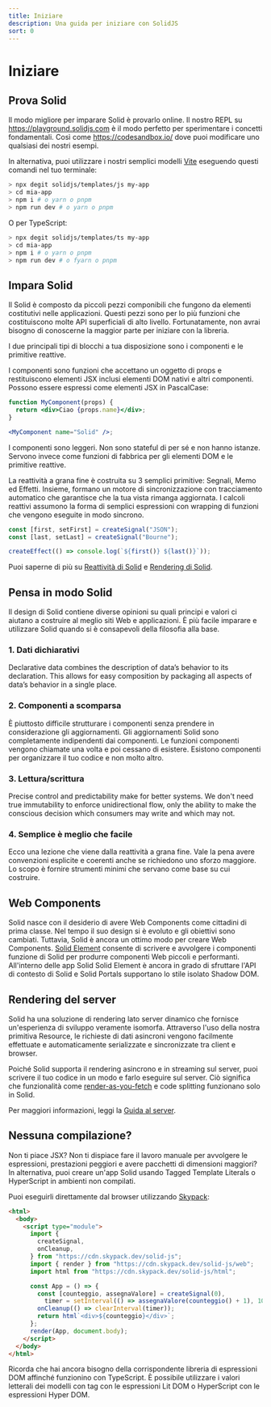 ```yaml
---
title: Iniziare
description: Una guida per iniziare con SolidJS
sort: 0
---
```


# Iniziare

## Prova Solid

Il modo migliore per imparare Solid è provarlo online. Il nostro REPL su https://playground.solidjs.com è il modo perfetto per sperimentare i concetti fondamentali. Così come https://codesandbox.io/ dove puoi modificare uno qualsiasi dei nostri esempi.

In alternativa, puoi utilizzare i nostri semplici modelli [Vite](https://vitejs.dev/) eseguendo questi comandi nel tuo terminale:

```sh
> npx degit solidjs/templates/js my-app
> cd mia-app
> npm i # o yarn o pnpm
> npm run dev # o yarn o pnpm
```

O per TypeScript:

```sh
> npx degit solidjs/templates/ts my-app
> cd mia-app
> npm i # o yarn o pnpm
> npm run dev # o fyarn o pnpm
```

## Impara Solid

Il Solid è composto da piccoli pezzi componibili che fungono da elementi costitutivi nelle applicazioni. Questi pezzi sono per lo più funzioni che costituiscono molte API superficiali di alto livello. Fortunatamente, non avrai bisogno di conoscerne la maggior parte per iniziare con la libreria.

I due principali tipi di blocchi a tua disposizione sono i componenti e le primitive reattive.

I componenti sono funzioni che accettano un oggetto di props e restituiscono elementi JSX inclusi elementi DOM nativi e altri componenti. Possono essere espressi come elementi JSX in PascalCase:

```jsx
function MyComponent(props) {
  return <div>Ciao {props.name}</div>;
}

<MyComponent name="Solid" />;
```

I componenti sono leggeri. Non sono stateful di per sé e non hanno istanze. Servono invece come funzioni di fabbrica per gli elementi DOM e le primitive reattive.

La reattività a grana fine è costruita su 3 semplici primitive: Segnali, Memo ed Effetti. Insieme, formano un motore di sincronizzazione con tracciamento automatico che garantisce che la tua vista rimanga aggiornata. I calcoli reattivi assumono la forma di semplici espressioni con wrapping di funzioni che vengono eseguite in modo sincrono.

```js
const [first, setFirst] = createSignal("JSON");
const [last, setLast] = createSignal("Bourne");

createEffect(() => console.log(`${first()} ${last()}`));
```

Puoi saperne di più su [Reattività di Solid](#reattività) e [Rendering di Solid](#rendering).

## Pensa in modo Solid

Il design di Solid contiene diverse opinioni su quali principi e valori ci aiutano a costruire al meglio siti Web e applicazioni. È più facile imparare e utilizzare Solid quando si è consapevoli della filosofia alla base.

### 1. Dati dichiarativi

Declarative data combines the description of data’s behavior to its declaration. This allows for easy composition by packaging all aspects of data’s behavior in a single place.

### 2. Componenti a scomparsa

È piuttosto difficile strutturare i componenti senza prendere in considerazione gli aggiornamenti. Gli aggiornamenti Solid sono completamente indipendenti dai componenti. Le funzioni componenti vengono chiamate una volta e poi cessano di esistere. Esistono componenti per organizzare il tuo codice e non molto altro.

### 3. Lettura/scrittura

Precise control and predictability make for better systems. We don't need true immutability to enforce unidirectional flow, only the ability to make the conscious decision which consumers may write and which may not.

### 4. Semplice è meglio che facile

Ecco una lezione che viene dalla reattività a grana fine. Vale la pena avere convenzioni esplicite e coerenti anche se richiedono uno sforzo maggiore. Lo scopo è fornire strumenti minimi che servano come base su cui costruire.

## Web Components

Solid nasce con il desiderio di avere Web Components come cittadini di prima classe. Nel tempo il suo design si è evoluto e gli obiettivi sono cambiati. Tuttavia, Solid è ancora un ottimo modo per creare Web Components. [Solid Element](https://github.com/solidjs/solid/tree/main/packages/solid-element) consente di scrivere e avvolgere i componenti funzione di Solid per produrre componenti Web piccoli e performanti. All'interno delle app Solid Solid Element è ancora in grado di sfruttare l'API di contesto di Solid e Solid Portals supportano lo stile isolato Shadow DOM.

## Rendering del server

Solid ha una soluzione di rendering lato server dinamico che fornisce un'esperienza di sviluppo veramente isomorfa. Attraverso l'uso della nostra primitiva Resource, le richieste di dati asincroni vengono facilmente effettuate e automaticamente serializzate e sincronizzate tra client e browser.

Poiché Solid supporta il rendering asincrono e in streaming sul server, puoi scrivere il tuo codice in un modo e farlo eseguire sul server. Ciò significa che funzionalità come [render-as-you-fetch](https://reactjs.org/docs/concurrent-mode-suspense.html#approach-3-render-as-you-fetch-using-suspense) e code splitting funzionano solo in Solid.

Per maggiori informazioni, leggi la [Guida al server](#server-di-rendering).

## Nessuna compilazione?

Non ti piace JSX? Non ti dispiace fare il lavoro manuale per avvolgere le espressioni, prestazioni peggiori e avere pacchetti di dimensioni maggiori? In alternativa, puoi creare un'app Solid usando Tagged Template Literals o HyperScript in ambienti non compilati.

Puoi eseguirli direttamente dal browser utilizzando [Skypack](https://www.skypack.dev/):

```html
<html>
  <body>
    <script type="module">
      import {
        createSignal,
        onCleanup,
      } from "https://cdn.skypack.dev/solid-js";
      import { render } from "https://cdn.skypack.dev/solid-js/web";
      import html from "https://cdn.skypack.dev/solid-js/html";

      const App = () => {
        const [counteggio, assegnaValore] = createSignal(0),
          timer = setInterval(() => assegnaValore(counteggio() + 1), 1000);
        onCleanup(() => clearInterval(timer));
        return html`<div>${counteggio}</div>`;
      };
      render(App, document.body);
    </script>
  </body>
</html>
```

Ricorda che hai ancora bisogno della corrispondente libreria di espressioni DOM affinché funzionino con TypeScript. È possibile utilizzare i valori letterali dei modelli con tag con le espressioni Lit DOM o HyperScript con le espressioni Hyper DOM.
